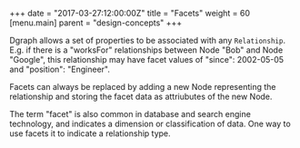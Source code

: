 +++
date = "2017-03-27:12:00:00Z"
title = "Facets"
weight = 60
[menu.main]
    parent = "design-concepts"
+++

Dgraph allows a set of properties to be associated with any `Relationship`. E.g. if there is a "worksFor" relationships between Node "Bob" and Node "Google", this relationship may have facet values of "since": 2002-05-05 and "position": "Engineer".

Facets can always be replaced by adding a new Node representing the relationship and storing the facet data as attriubutes of the new Node.

The term "facet" is also common in database and search engine technology, and indicates a dimension or classification of data. One way to use facets it to indicate a relationship type.
